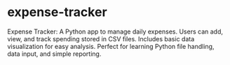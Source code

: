 # expense-tracker
Expense Tracker: A Python app to manage daily expenses. Users can add, view, and track spending stored in CSV files. Includes basic data visualization for easy analysis. Perfect for learning Python file handling, data input, and simple reporting.
